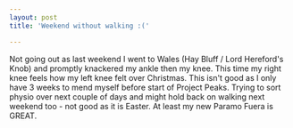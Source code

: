 ```yaml
---
layout: post
title: 'Weekend without walking :('

---
```

Not going out as last weekend I went to Wales (Hay Bluff / Lord Hereford's Knob)
and promptly knackered my ankle then my knee. This time my right knee feels how
my left knee felt over Christmas. This isn't good as I only have 3 weeks to mend
myself before start of Project Peaks. Trying to sort physio over next couple of
days and might hold back on walking next weekend too - not good as it is Easter.
At least my new Paramo Fuera is GREAT.

